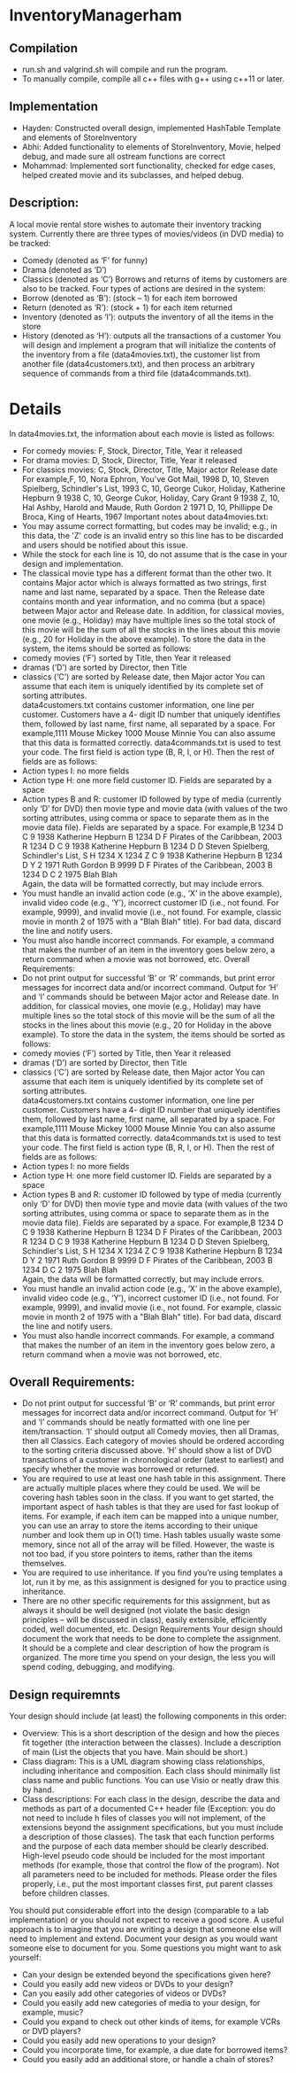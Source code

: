 # InventoryManagerham
## Compilation
- run.sh and valgrind.sh will compile and run the program.
- To manually compile, compile all c++ files with g++ using c++11 or later.
## Implementation 
- Hayden: Constructed overall design, implemented HashTable Template and elements of StoreInventory
- Abhi: Added functionality to elements of StoreInventory, Movie, helped debug, and made sure all ostream functions are correct
- Mohammad: Implemented sort functionality, checked for edge cases, helped created movie and its subclasses, and helped debug.
## Description:
A local movie rental store wishes to automate their inventory tracking system. Currently there are 
three types of movies/videos (in DVD media) to be tracked:
- Comedy (denoted as ‘F’ for funny)
- Drama (denoted as ‘D’)
- Classics (denoted as ‘C’)
Borrows  and  returns  of  items  by  customers  are  also  to  be  tracked.  Four  types  of  actions  are 
desired in the system:
- Borrow (denoted as ‘B’): (stock – 1) for each item borrowed  
- Return (denoted as ‘R’): (stock + 1) for each item returned
- Inventory (denoted as ‘I’): outputs the inventory of all the items in the store
- History (denoted as ‘H’): outputs all the transactions of a customer 
You will design and implement a program that will initialize the contents of the inventory from a 
file  (data4movies.txt),  the  customer  list  from  another  file  (data4customers.txt),  and  then 
process an arbitrary sequence of commands from a third file (data4commands.txt).
# Details
In data4movies.txt, the information about each movie is listed as follows: 
- For comedy movies: F, Stock, Director, Title, Year it released 
- For drama movies: D, Stock, Director, Title, Year it released
- For classics movies: C, Stock, Director, Title, Major actor Release date
For example,F, 10, Nora Ephron, You've Got Mail, 1998
      D, 10, Steven Spielberg, Schindler's List, 1993
      C, 10, George Cukor, Holiday, Katherine Hepburn 9 1938
      C, 10, George Cukor, Holiday, Cary Grant 9 1938
      Z, 10, Hal Ashby, Harold and Maude, Ruth Gordon 2 1971
      D, 10, Phillippe De Broca, King of Hearts, 1967
Important notes about data4movies.txt:
- You  may  assume  correct  formatting,  but  codes  may  be  invalid;  e.g.,  in  this  data,  the  'Z' 
code is an invalid entry so this line has to be discarded and users should be notified about 
this issue. 
- While  the  stock  for  each  line  is  10,  do  not  assume  that  is  the  case  in  your  design  and 
implementation. 
- The  classical  movie  type  has  a  different  format  than  the  other  two.  It  contains  Major 
actor which is always formatted as two strings, first name and last name, separated by a 
space. Then the Release date contains month and year information, and no comma (but a 
space)  between  Major  actor  and  Release  date.  In  addition,  for  classical  movies,  one 
movie (e.g., Holiday) may have multiple lines so the total stock of this movie will be the 
sum  of  all  the  stocks  in  the  lines  about  this  movie  (e.g.,  20  for  Holiday  in  the  above 
example). 
To store the data in the system, the items should be sorted as follows:
- comedy movies (‘F’) sorted by Title, then Year it released 
- dramas (‘D’) are sorted by Director, then Title 
- classics (‘C’) are sorted by Release date, then Major actor
You can assume that each item is uniquely identified by its complete set of sorting attributes.  
data4customers.txt  contains  customer  information,  one  line  per  customer.  Customers  have  a  4-
digit ID number that uniquely identifies them, followed by last name, first name, all separated by 
a space. For example,1111 Mouse Mickey
1000 Mouse Minnie
You can also assume that this data is formatted correctly. 
data4commands.txt is used to test your code. The first field is action type (B, R, I, or H). Then 
the rest of fields are as follows:
- Action types I: no more fields
- Action type H: one more field customer ID. Fields are separated by a space
- Action  types  B  and  R:  customer  ID  followed  by  type  of  media  (currently  only  ‘D’  for 
DVD) then movie type and movie data (with values of the two sorting attributes, using 
comma  or  space  to  separate  them  as  in  the  movie  data  file).  Fields  are  separated  by  a 
space. 
For example,B 1234 D C 9 1938 Katherine Hepburn
B 1234 D F Pirates of the Caribbean, 2003
R 1234 D C 9 1938 Katherine Hepburn
B 1234 D D Steven Spielberg, Schindler's List,
S
H 1234
X 1234 Z C 9 1938 Katherine Hepburn
B 1234 D Y 2 1971 Ruth Gordon
B 9999 D F Pirates of the Caribbean, 2003
B 1234 D C 2 1975 Blah Blah     
Again, the data will be formatted correctly, but may include errors. 
- You must handle an invalid action code (e.g., ‘X’ in the above example), invalid video 
code (e.g., ‘Y’), incorrect customer ID (i.e., not found. For example, 9999), and invalid 
movie (i.e., not found. For example, classic movie in month 2 of 1975 with a "Blah Blah" 
title). For bad data, discard the line and notify users.
- You  must  also  handle  incorrect  commands.  For  example,  a  command  that  makes  the 
number  of  an  item  in  the  inventory  goes  below  zero,  a  return  command  when  a  movie 
was not borrowed, etc.
Overall Requirements:    
- Do  not  print  output  for  successful  ‘B’  or  ‘R’  commands,  but  print  error  messages  for 
incorrect  data  and/or  incorrect  command.  Output  for  ‘H’  and  ‘I’  commands  should  be 
between  Major  actor  and  Release  date.  In  addition,  for  classical  movies,  one 
movie (e.g., Holiday) may have multiple lines so the total stock of this movie will be the 
sum  of  all  the  stocks  in  the  lines  about  this  movie  (e.g.,  20  for  Holiday  in  the  above 
example). 
To store the data in the system, the items should be sorted as follows:
- comedy movies (‘F’) sorted by Title, then Year it released 
- dramas (‘D’) are sorted by Director, then Title 
- classics (‘C’) are sorted by Release date, then Major actor
You can assume that each item is uniquely identified by its complete set of sorting attributes.  
data4customers.txt  contains  customer  information,  one  line  per  customer.  Customers  have  a  4-
digit ID number that uniquely identifies them, followed by last name, first name, all separated by 
a space. For example,1111 Mouse Mickey
1000 Mouse Minnie
You can also assume that this data is formatted correctly. 
data4commands.txt is used to test your code. The first field is action type (B, R, I, or H). Then 
the rest of fields are as follows:
- Action types I: no more fields
- Action type H: one more field customer ID. Fields are separated by a space
- Action  types  B  and  R:  customer  ID  followed  by  type  of  media  (currently  only  ‘D’  for 
DVD) then movie type and movie data (with values of the two sorting attributes, using 
comma  or  space  to  separate  them  as  in  the  movie  data  file).  Fields  are  separated  by  a 
space. 
For example,B 1234 D C 9 1938 Katherine Hepburn
B 1234 D F Pirates of the Caribbean, 2003
R 1234 D C 9 1938 Katherine Hepburn
B 1234 D D Steven Spielberg, Schindler's List,
S
H 1234
X 1234 Z C 9 1938 Katherine Hepburn
B 1234 D Y 2 1971 Ruth Gordon
B 9999 D F Pirates of the Caribbean, 2003
B 1234 D C 2 1975 Blah Blah     
Again, the data will be formatted correctly, but may include errors. 
- You must handle an invalid action code (e.g., ‘X’ in the above example), invalid video 
code (e.g., ‘Y’), incorrect customer ID (i.e., not found. For example, 9999), and invalid 
movie (i.e., not found. For example, classic movie in month 2 of 1975 with a "Blah Blah" 
title). For bad data, discard the line and notify users.
- You  must  also  handle  incorrect  commands.  For  example,  a  command  that  makes  the 
number  of  an  item  in  the  inventory  goes  below  zero,  a  return  command  when  a  movie 
was not borrowed, etc.
## Overall Requirements:    
- Do  not  print  output  for  successful  ‘B’  or  ‘R’  commands,  but  print  error  messages  for 
incorrect  data  and/or  incorrect  command.  Output  for  ‘H’  and  ‘I’  commands  should  be 
neatly formatted with one line per item/transaction. ‘I’ should output all Comedy movies, 
then all Dramas, then all Classics. Each category of movies should be ordered according 
to the sorting criteria discussed above. ‘H’ should show a list of DVD transactions of a 
customer  in  chronological  order  (latest  to  earliest)  and  specify  whether  the  movie  was 
borrowed or returned. 
- You  are  required  to  use  at  least  one  hash  table  in  this  assignment.  There  are  actually 
multiple  places  where  they  could  be  used.  We  will  be  covering  hash  tables  soon  in  the 
class. If you want to get started, the important aspect of hash tables is that they are used 
for fast lookup of items. For example, if each item can be mapped into a unique number, 
you can use an array to store the items according to their unique number and look them 
up in O(1) time. Hash tables usually waste some memory, since not all of the array will 
be filled. However, the waste is not too bad, if you store pointers to items, rather than the 
items themselves.
- You are required to use inheritance. If you find you’re using templates a lot, run it by me, 
as this assignment is designed for you to practice using inheritance. 
- There  are  no  other  specific  requirements  for  this  assignment,  but  as  always  it  should  be 
well designed (not violate the basic design principles – will be discussed in class), easily 
extensible, efficiently coded, well documented, etc.
Design Requirements
Your  design  should  document  the  work  that  needs  to  be  done  to  complete  the  assignment.  It 
should be a complete and clear description of how the program is organized. The more time you 
spend on your design, the less you will spend coding, debugging, and modifying.
## Design requiremnts 
Your design should include (at least) the following components in this order:
- Overview:   This  is  a  short  description  of  the  design  and  how  the  pieces  fit  together  (the 
interaction between the classes). Include a description of main (List the objects that you 
have. Main should be short.)
- Class diagram:  This is a UML diagram showing class relationships, including 
inheritance  and  composition.  Each  class  should minimally  list  class  name  and  public 
functions. You can use Visio or neatly draw this by hand. 
- Class descriptions:  For each class in the design, describe the data and methods as part of 
a documented C++ header file (Exception: you do not need to include h files of classes 
you will not implement, of the extensions beyond the assignment specifications, but you 
must include a description of those classes). The task that each function performs and the 
purpose of each data member should be clearly described. High-level pseudo code should 
be included for the most important methods (for example, those that control the flow of 
the program). Not all parameters need to be included for methods. Please order the files 
properly,  i.e.,  put  the  most  important  classes  first,  put  parent  classes  before  children 
classes. 
 
You  should  put  considerable  effort  into  the design  (comparable  to  a  lab  implementation)  or  you 
should not expect to receive a good score. A useful approach is to imagine that you are writing a 
design that someone else will need to implement and extend. Document your design as you would 
want someone else to document for you. Some questions you might want to ask yourself:
- Can your design be extended beyond the specifications given here?
- Could you easily add new videos or DVDs to your design?  
- Can you easily add other categories of videos or DVDs?  
- Could you easily add new categories of media to your design, for example, music?  
- Could you expand to check out other kinds of items, for example VCRs or DVD players?  
- Could you easily add new operations to your design? 
- Could you incorporate time, for example, a due date for borrowed items?  
- Could you easily add an additional store, or handle a chain of stores?
